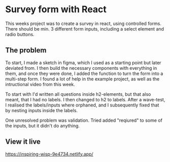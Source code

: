# Survey form with React

This weeks project was to create a survey in react, using controlled forms. There should be min. 3 different form inputs, including a select element and radio buttons. 

## The problem

To start, I made a sketch in figma, which I used as a starting point but later deviated from. I then build the necessary components with everything in them, and once they were done, I added the function to turn the form into a multi-step form.
I found a lot of help in the example project, as well as the intructional video from this week.

To start with I'd written all questions inside h2-elements, but that also meant, that I had no labels. I then changed to h2 to labels. After a wave-test, I realised the labels/inputs where orphaned, and I subsequently fixed that by nesting inputs inside the labels.

One unresolved problem was validation. Tried added "reqiured" to some of the inputs, but it didn't do anything. 

## View it live
https://inspiring-wisp-9e4734.netlify.app/
